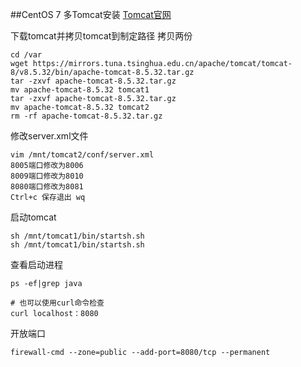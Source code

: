 ﻿##CentOS 7 多Tomcat安装
[Tomcat官网](http://tomcat.apache.org)

下载tomcat并拷贝tomcat到制定路径 拷贝两份
```
cd /var
wget https://mirrors.tuna.tsinghua.edu.cn/apache/tomcat/tomcat-8/v8.5.32/bin/apache-tomcat-8.5.32.tar.gz 
tar -zxvf apache-tomcat-8.5.32.tar.gz 
mv apache-tomcat-8.5.32 tomcat1
tar -zxvf apache-tomcat-8.5.32.tar.gz 
mv apache-tomcat-8.5.32 tomcat2
rm -rf apache-tomcat-8.5.32.tar.gz 
```
修改server.xml文件
```
vim /mnt/tomcat2/conf/server.xml
8005端口修改为8006
8009端口修改为8010
8080端口修改为8081
Ctrl+c 保存退出 wq
```
启动tomcat
```
sh /mnt/tomcat1/bin/startsh.sh
sh /mnt/tomcat1/bin/startsh.sh
```
查看启动进程
```shell
ps -ef|grep java

# 也可以使用curl命令检查
curl localhost：8080
```
开放端口

```shell
firewall-cmd --zone=public --add-port=8080/tcp --permanent
```

